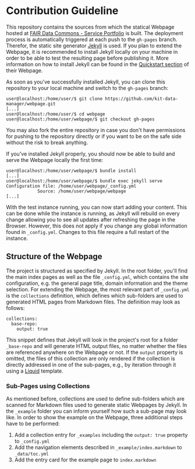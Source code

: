 # Contribution Guideline

This repository contains the sources from which the statical Webpage hosted at 
[FAIR Data Commons - Service Portfolio](https://kit-data-manager.github.io/webpage/) is built. The deployment process is
automatically triggered at each push to the `gh-pages` branch. Therefor, the static site generator [Jekyll](https://jekyllrb.com/)
is used. If you plan to extend the Webpage, it is recommended to install Jekyll locally on your machine in order to be able 
to test the resulting page before publishing it. More information on how to install Jekyll can be found in the 
[Quickstart section](https://jekyllrb.com/docs/) of their Webpage.

As soon as you've successfully installed Jekyll, you can clone this repository to your local machine and switch to the `gh-pages`
branch:

```
user@localhost:/home/user/$ git clone https://github.com/kit-data-manager/webpage.git
[...]
user@localhost:/home/user/$ cd webpage
user@localhost:/home/user/webpage/$ git checkout gh-pages
```

You may also fork the entire repository in case you don't have permissions for pushing to the repository directly or if you want
to be on the safe side without the risk to break anything.

If you've installed Jekyll properly, you should now be able to build and serve the Webpage locally the first time:

```
user@localhost:/home/user/webpage/$ bundle install
[...]
user@localhost:/home/user/webpage/$ bundle exec jekyll serve 
Configuration file: /home/user/webpage/_config.yml
            Source: /home/user/webpage/webpage
[...]
```

With the test instance running, you can now start adding your content. This can be done while the instance is running, as 
Jekyll will rebuild on every change allowing you to see all updates after refreshing the page in the Browser. However,
this does not apply if you change any global information found in `_config.yml`. Changes to this file require a
full restart of the instance.

## Structure of the Webpage

The project is structured as specified by Jekyll. In the root folder, you'll find the main index pages as well as 
the file `_config.yml`, which contains the site configuration, e.g. the general page title, domain information and the 
theme selection. For extending the Webpage, the most relevant part of `_config.yml` is the `collections` definition, 
which defines which sub-folders are used to generated HTML pages from Markdown files. The definition may look as follows:

```
collections:
  base-repo:
    output: true
```
This snippet defines that Jekyll will look in the project's root for a folder `_base-repo` and will generate HTML output files,
no matter whether the files are referenced anywhere on the Webpage or not. If the `output` property is omitted, the files of this
collection are only rendered if the collection is directly addressed in one of the sub-pages, e.g., by iteration through it using 
a [Liquid](https://shopify.github.io/liquid/) template.

### Sub-Pages using Collections

As mentioned before, collections are used to define sub-folders which are scanned for Markdown files used to generate static
Webpages by Jekyll. In the `_example` folder you can inform yourself how such a sub-page may look like. In order to show the example
on the Webpage, three additional steps have to be performed:

1. Add a collection entry for `_examples` including the `output: true` property to `_config.yml`
2. Add the navigation elements described in `_example/index.markdown` to `_data/toc.yml`
3. Add the entry card for the example page to `index.markdown`

